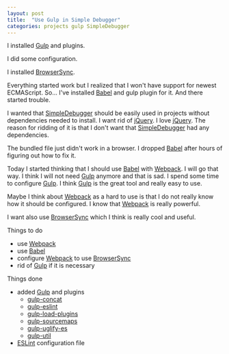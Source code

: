 ```yaml
---
layout: post
title:  "Use Gulp in Simple Debugger"
categories: projects gulp SimpleDebugger
---
```

I installed [Gulp] and plugins.

I did some configuration.

I installed [BrowserSync].

Everything started work but I realized that I won't have support for newest ECMAScript. So... I've installed [Babel] and gulp plugin for it. And there started trouble.

I wanted that [SimpleDebugger] should be easily used in projects without dependencies needed to install. I want rid of [jQuery]. I love [jQuery]. The reason for ridding of it is that I don't want that [SimpleDebugger] had any dependencies.

The bundled file just didn't work in a browser. I dropped [Babel] after hours of figuring out how to fix it.

Today I started thinking that I should use [Babel] with [Webpack]. I will go that way. I think I will not need [Gulp] anymore and that is sad. I spend some time to configure [Gulp]. I think [Gulp] is the great tool and really easy to use.

Maybe I think about [Webpack] as a hard to use is that I do not really know how it should be configured. I know that [Webpack] is really powerful.

I want also use [BrowserSync] which I think is really cool and useful.

Things to do

- use [Webpack]
- use [Babel]
- configure [Webpack] to use [BrowserSync]
- rid of [Gulp] if it is necessary

Things done

- added [Gulp] and plugins
  - [gulp-concat]
  - [gulp-eslint]
  - [gulp-load-plugins]
  - [gulp-sourcemaps]
  - [gulp-uglify-es]
  - [gulp-util]
- [ESLint] configuration file

[SimpleDebugger]: https://github.com/th3mon/SimpleDebugger
[Babel]: https://babeljs.io/
[jQuery]: https://jquery.com/
[Webpack]: https://webpack.github.io/
[Gulp]: https://gulpjs.com/
[BrowserSync]: https://www.browsersync.io/
[gulp-concat]: https://github.com/contra/gulp-concat
[gulp-eslint]: https://github.com/adametry/gulp-eslint
[gulp-load-plugins]: https://github.com/jackfranklin/gulp-load-plugins
[gulp-sourcemaps]: https://github.com/gulp-sourcemaps/gulp-sourcemaps
[gulp-uglify-es]: https://github.com/zgwit/gulp-uglify-es
[gulp-util]: https://github.com/gulpjs/gulp-util
[ESLint]: https://eslint.org/
